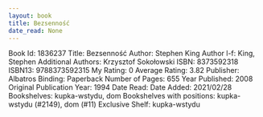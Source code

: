 ```yaml
---
layout: book
title: Bezsenność
date_read: None
---
```


Book Id: 1836237
Title: Bezsenność
Author: Stephen King
Author l-f: King, Stephen
Additional Authors: Krzysztof Sokołowski
ISBN: 8373592318
ISBN13: 9788373592315
My Rating: 0
Average Rating: 3.82
Publisher: Albatros
Binding: Paperback
Number of Pages: 655
Year Published: 2008
Original Publication Year: 1994
Date Read: 
Date Added: 2021/02/28
Bookshelves: kupka-wstydu, dom
Bookshelves with positions: kupka-wstydu (#2149), dom (#11)
Exclusive Shelf: kupka-wstydu

